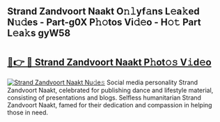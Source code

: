 ## Strand Zandvoort Naakt O𝚗𝚕yf𝚊ns L𝚎a𝚔ed N𝚞𝚍es - Part-g0X P𝚑𝚘tos Vi𝚍𝚎o - H𝚘𝚝 Part L𝚎a𝚔s gyW58

# <h2><a href="http://kf5km55.oniu.top/?m=Strand+Zandvoort+Naakt">🔗👉 🔴 Strand Zandvoort Naakt P𝚑ot𝚘𝚜 V𝚒d𝚎o</a></h2>

[![Strand Zandvoort Naakt Nu𝚍e𝚜](https://i.imgur.com/0qMVB7G.gif)](http://kf5km55.oniu.top/?m=Strand+Zandvoort+Naakt)
Social media personality Strand Zandvoort Naakt, celebrated for publishing dance and lifestyle material, consisting of presentations and blogs. Selfless humanitarian Strand Zandvoort Naakt, famed for their dedication and compassion in helping those in need.  
